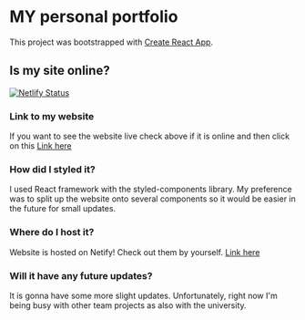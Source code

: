 # MY personal portfolio

This project was bootstrapped with [Create React App](https://github.com/facebook/create-react-app).

## Is my site online?

[![Netlify Status](https://api.netlify.com/api/v1/badges/d222b699-846d-4f60-820f-e0183bd0d907/deploy-status)](https://app.netlify.com/sites/saekimon/deploys)

### Link to my website

If you want to see the website live check above if it is online and then click on this [Link here](https://saekimon.netlify.app)

### How did I styled it?

I used React framework with the styled-components library. My preference was to split up the website onto several components so it would be easier in the future for small updates.

### Where do I host it?

Website is hosted on Netify! Check out them by yourself. [Link here](https://www.netlify.com/)

### Will it have any future updates?

It is gonna have some more slight updates. Unfortunately, right now I'm being busy with other team projects as also with the university.
